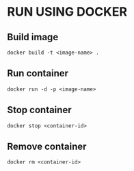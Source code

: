 # RUN USING DOCKER

## Build image
```
docker build -t <image-name> .
```
## Run container
```
docker run -d -p <image-name>
```
## Stop container
```
docker stop <container-id>
```
## Remove container
```
docker rm <container-id>
```
